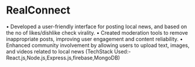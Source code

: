 # RealConnect
• Developed a user-friendly interface for posting local news, and based on the no of likes/dishlike check virality.
• Created moderation tools to remove inappropriate posts, improving user engagement and content reliability.
• Enhanced community involvement by allowing users to upload text, images, and videos related to local news
 (TechStack Used:-React.js,Node.js,Express.js,firebase,MongoDB)

